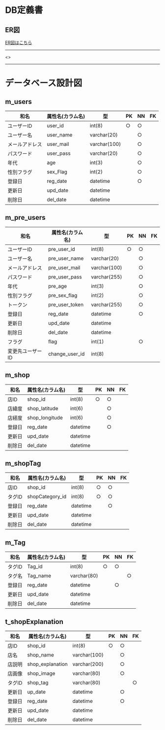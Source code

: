 # DB定義書
## ER図
[ER図はこちら]()

*****
<>

*****

# データベース設計図

## m_users

|和名|属性名(カラム名)|型|PK|NN|FK|
|---|-----|--|--|--|--|
|ユーザーID|user_id|int(8)|○|○||
|ユーザー名|user_name|varchar(20)||○||
|メールアドレス|user_mail|varchar(100)||○||
|パスワード|user_pass|varchar(20)||○||
|年代|age|int(3)||○||
|性別フラグ|sex_Flag|int(2)||○||
|登録日|reg_date|datetime||○||
|更新日|upd_date|datetime||||
|削除日|del_date|datetime||||

## m_pre_users

|和名|属性名(カラム名)|型|PK|NN|FK|
|---|-----|--|--|--|--|
|ユーザーID|pre_user_id|int(8)|○|○||
|ユーザー名|pre_user_name|varchar(20)||○||
|メールアドレス|pre_user_mail|varchar(100)||○||
|パスワード|pre_user_pass|varchar(255)||○||
|年代|pre_age|int(3)||○||
|性別フラグ|pre_sex_flag|int(2)||○||
|トークン|pre_user_token|varchar(255)||○||
|登録日|reg_date|datetime||○||
|更新日|upd_date|datetime||||
|削除日|del_date|datetime||||
|フラグ|flag|int(1)||○||
|変更先ユーザーID|change_user_id|int(8)||||

## m_shop

|和名|属性名(カラム名)|型|PK|NN|FK|
|---|-----|--|--|--|--|
|店ID|shop_id|int(8)|○|○||
|店緯度|shop_latitude|int(6)||○||
|店経度|shop_longitude|int(6)||○||
|登録日|reg_date|datetime||○||
|更新日|upd_date|datetime||||
|削除日|del_date|datetime||||

## m_shopTag

|和名|属性名(カラム名)|型|PK|NN|FK|
|---|-----|--|--|--|--|
|店ID|shop_id|int(8)|○|○||
|タグID|shopCategory_id|int(8)|○|○||
|登録日|reg_date|datetime||○||
|更新日|upd_date|datetime||||
|削除日|del_date|datetime||||

## m_Tag

|和名|属性名(カラム名)|型|PK|NN|FK|
|---|-----|--|--|--|--|
|タグID|Tag_id|int(8)|○|○||
|タグ名|Tag_name|varchar(80)|||○|
|登録日|reg_date|datetime||○||
|更新日|upd_date|datetime||||
|削除日|del_date|datetime||||

## t_shopExplanation

|和名|属性名(カラム名)|型|PK|NN|FK|
|---|-----|--|--|--|--|
|店ID|shop_id|int(8)|○|○||
|店名|shop_name|varchar(100)||○||
|店説明|shop_explanation|varchar(200)||○||
|店画像|shop_image|varchar(80)||○||
|タグID|shop_tag|varchar(80)|||○|
|更新日|up_date|datetime||○||
|登録日|reg_date|datetime||○||
|更新日|upd_date|datetime||||
|削除日|del_date|datetime||||
